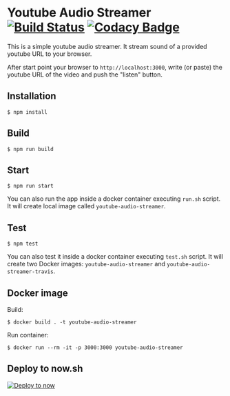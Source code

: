 # Youtube Audio Streamer [![Build Status](https://travis-ci.org/carloscasalar/youtube-audio-streamer.svg?branch=master)](https://travis-ci.org/carloscasalar/youtube-audio-streamer) [![Codacy Badge](https://api.codacy.com/project/badge/Grade/afe75134cbb342cab26eb32422a59244)](https://www.codacy.com/app/castillo.st/youtube-audio-streamer?utm_source=github.com&amp;utm_medium=referral&amp;utm_content=carloscasalar/youtube-audio-streamer&amp;utm_campaign=Badge_Grade)

This is a simple youtube audio streamer. It stream sound of a provided youtube URL to your browser.

After start point your browser to `http://localhost:3000`, write (or paste) the youtube URL of the video and push 
the "listen" button.

## Installation

```
$ npm install
```

## Build

```
$ npm run build
```

## Start

```
$ npm run start
```

You can also run the app inside a docker container executing `run.sh` script.
It will create local image called `youtube-audio-streamer`.

## Test

```
$ npm test
```

You can also test it inside a docker container executing `test.sh` script.
It will create two Docker images: `youtube-audio-streamer` and `youtube-audio-streamer-travis`.

## Docker image

Build:
```
$ docker build . -t youtube-audio-streamer
```

Run container:
```
$ docker run --rm -it -p 3000:3000 youtube-audio-streamer
```

## Deploy to now.sh

[![Deploy to
now](https://deploy.now.sh/static/button.svg)](https://deploy.now.sh/?repo=https://github.com/carloscasalar/youtube-audio-streamer/tree/master)
